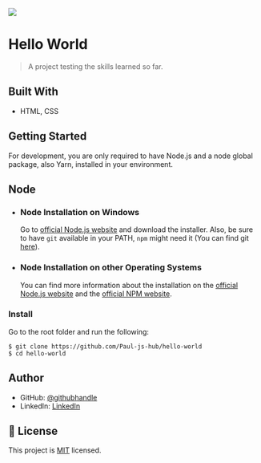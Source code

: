 ![](https://img.shields.io/badge/Microverse-blueviolet)

# Hello World

> A project testing the skills learned so far.


## Built With

- HTML, CSS


## Getting Started
For development, you are only required to have Node.js and a node global package, also Yarn, installed in your environment.

## Node
- ### Node Installation on Windows
  
  Go to [official Node.js website](https://nodejs.org/) and download the installer.
Also, be sure to have `git` available in your PATH, `npm` might need it (You can find git [here](https://git-scm.com/)).

- ### Node Installation on other Operating Systems
  You can find more information about the installation on the [official Node.js website](https://nodejs.org) and the [official NPM website](https://npmjs.org/).


### Install
Go to the root folder and run the following:

    $ git clone https://github.com/Paul-js-hub/hello-world
    $ cd hello-world

## Author

- GitHub: [@githubhandle](https://github.com/Paul-js-hub/)
- LinkedIn: [LinkedIn](https://www.linkedin.com/in/paul-onchera-499a57144/)


## 📝 License

This project is [MIT](./MIT.md) licensed.